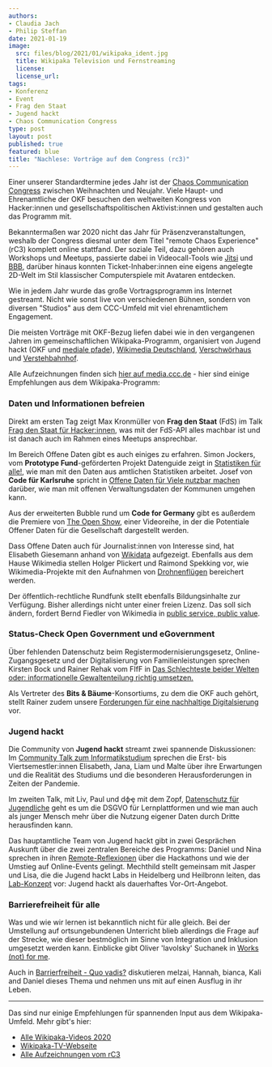 ```yaml
---
authors:
- Claudia Jach
- Philip Steffan
date: 2021-01-19
image:
  src: files/blog/2021/01/wikipaka_ident.jpg
  title: Wikipaka Television und Fernstreaming
  license:
  license_url:
tags:
- Konferenz
- Event
- Frag den Staat
- Jugend hackt
- Chaos Communication Congress
type: post
layout: post
published: true
featured: blue
title: "Nachlese: Vorträge auf dem Congress (rc3)"
---
```


Einer unserer Standardtermine jedes Jahr ist der [Chaos Communication Congress](https://events.ccc.de/) zwischen Weihnachten und Neujahr. Viele Haupt- und Ehrenamtliche der OKF besuchen den weltweiten Kongress von Hacker:innen und gesellschaftspolitischen Aktivist:innen und gestalten auch das Programm mit.

Bekanntermaßen war 2020 nicht das Jahr für Präsenzveranstaltungen, weshalb der Congress diesmal unter dem Titel "remote Chaos Experience" (rC3) komplett online stattfand. Der soziale Teil, dazu gehören auch Workshops und Meetups, passierte dabei in Videocall-Tools wie [Jitsi](https://jitsi.org/) und [BBB](https://bigbluebutton.org/teachers/), darüber hinaus konnten Ticket-Inhaber:innen eine eigens angelegte 2D-Welt im Stil klassischer Computerspiele mit Avataren entdecken.

Wie in jedem Jahr wurde das große Vortragsprogramm ins Internet gestreamt. Nicht wie sonst live von verschiedenen Bühnen, sondern von diversen "Studios" aus dem CCC-Umfeld mit viel ehrenamtlichem Engagement.

Die meisten Vorträge mit OKF-Bezug liefen dabei wie in den vergangenen Jahren im gemeinschaftlichen Wikipaka-Programm, organisiert von Jugend hackt (OKF und [mediale pfade](https://medialepfade.org/)), [Wikimedia Deutschland](https://www.wikimedia.de/), [Verschwörhaus](https://verschwoerhaus.de/) und [Verstehbahnhof](https://verstehbahnhof.de/).

Alle Aufzeichnungen finden sich [hier auf media.ccc.de](https://media.ccc.de/c/rc3/WikiPaka) - hier sind einige Empfehlungen aus dem Wikipaka-Programm:

### Daten und Informationen befreien

Direkt am ersten Tag zeigt Max Kronmüller von **Frag den Staat** (FdS) im Talk [Frag den Staat für Hacker:innen](https://media.ccc.de/v/rc3-90559-fragdenstaat_fuer_hacker), was mit der FdS-API alles machbar ist und ist danach auch im Rahmen eines Meetups ansprechbar.

Im Bereich Offene Daten gibt es auch einiges zu erfahren. Simon Jockers, vom **Prototype Fund**-geförderten Projekt Datenguide zeigt in [Statistiken für alle!](https://media.ccc.de/v/rc3-2020-158-datenguide-statistiken-fr-alle-), wie man mit den Daten aus amtlichen Statistiken arbeitet. Josef von **Code für Karlsruhe** spricht in [Offene Daten für Viele nutzbar machen ](https://media.ccc.de/v/rc3-2020-157-offene-daten-fr-viele-nutzbar-machen) darüber, wie man mit offenen Verwaltungsdaten der Kommunen umgehen kann.

Aus der erweiterten Bubble rund um **Code for Germany** gibt es außerdem die Premiere von [The Open Show](https://media.ccc.de/v/rc3-46314-the_open_show_grosse_premiere), einer Videoreihe, in der die Potentiale Offener Daten für die Gesellschaft dargestellt werden.

Dass Offene Daten auch für Journalist:innen von Interesse sind, hat Elisabeth Giesemann anhand von [Wikidata](https://media.ccc.de/v/rc3-985812-wikidata_for_data_journalists) aufgezeigt. Ebenfalls aus dem Hause Wikimedia stellen Holger Plickert und Raimond Spekking vor, wie Wikimedia-Projekte mit den Aufnahmen von [Drohnenflügen](https://media.ccc.de/v/rc3-2020-142-drohnenfluege-fuer-die-wikimedia-projekte) bereichert werden.

Der öffentlich-rechtliche Rundfunk stellt ebenfalls Bildungsinhalte zur Verfügung. Bisher allerdings nicht unter einer freien Lizenz. Das soll sich ändern, fordert Bernd Fiedler von Wikimedia in [public service, public value](https://media.ccc.de/v/rc3-2020-140-public-service-public-value).

### Status-Check Open Government und eGovernment

Über fehlenden Datenschutz beim Registermodernisierungsgesetz, Online-Zugangsgesetz und der Digitalisierung von Familienleistungen sprechen Kirsten Bock und Rainer Rehak vom FIfF in [Das Schlechteste beider Welten oder: informationelle Gewaltenteilung richtig umsetzen.](https://media.ccc.de/v/rc3-2020-156-deutsches-egovernment-das-schlechteste-beider-welten-oder-informationelle-gewaltenteilung-richtig-umsetzen)

Als Vertreter des **Bits & Bäume**-Konsortiums, zu dem die OKF auch gehört, stellt Rainer zudem unsere [Forderungen für eine nachhaltige Digitalsierung](https://media.ccc.de/v/rc3-2020-160-current-news-of-bits-trees-bits-bume-) vor.

### Jugend hackt

Die Community von **Jugend hackt** streamt zwei spannende Diskussionen: Im [Community Talk zum Informatikstudium](https://media.ccc.de/v/rc3-282568-jugend_hackt_community_talk) sprechen die Erst- bis Viertsemestler:innen Elisabeth, Jana, Liam und Malte über ihre Erwartungen und die Realität des Studiums und die besonderen Herausforderungen in Zeiten der Pandemie.

Im zweiten Talk, mit Liv, Paul und dфҿ mit dem Zopf, [Datenschutz für Jugendliche](https://media.ccc.de/v/rc3-2020-150-jugend-hackt-community-talk-datenschutz-fr-jugendliche) geht es um die DSGVO für Lernplattformen und wie man auch als junger Mensch mehr über die Nutzung eigener Daten durch Dritte herausfinden kann.

Das hauptamtliche Team von Jugend hackt gibt in zwei Gesprächen Auskunft über die zwei zentralen Bereiche des Programms: Daniel und Nina sprechen in ihren [Remote-Reflexionen](https://media.ccc.de/v/rc3-467135-jugend_hackt_remote_reflexionen) über die Hackathons und wie der Umstieg auf Online-Events gelingt. Mechthild stellt gemeinsam mit Jasper und Lisa, die die Jugend hackt Labs in Heidelberg und Heilbronn leiten, das [Lab-Konzept](https://media.ccc.de/v/rc3-2020-153-jugend-hackt-labs) vor: Jugend hackt als dauerhaftes Vor-Ort-Angebot.

### Barrierefreiheit für alle

Was und wie wir lernen ist bekanntlich nicht für alle gleich. Bei der Umstellung auf ortsungebundenen Unterricht blieb allerdings die Frage auf der Strecke, wie dieser bestmöglich im Sinne von Integration und Inklusion umgesetzt werden kann. Einblicke gibt Oliver 'lavolsky' Suchanek in [Works (not) for me](https://media.ccc.de/v/rc3-2020-163-works-not-for-me).

Auch in [Barrierfreiheit - Quo vadis?](https://media.ccc.de/v/rc3-2020-164-barrierefreiheit-quo-vadis-) diskutieren melzai, Hannah, bianca, Kali and Daniel dieses Thema und nehmen uns mit auf einen Ausflug in ihr Leben.

---

Das sind nur einige Empfehlungen für spannenden Input aus dem Wikipaka-Umfeld. Mehr gibt's hier:

- [Alle Wikipaka-Videos 2020](https://media.ccc.de/c/rc3/WikiPaka)
- [Wikipaka-TV-Webseite](https://wikipaka.wtf/)
- [Alle Aufzeichnungen vom rC3](https://media.ccc.de/b/conferences/rc3)
